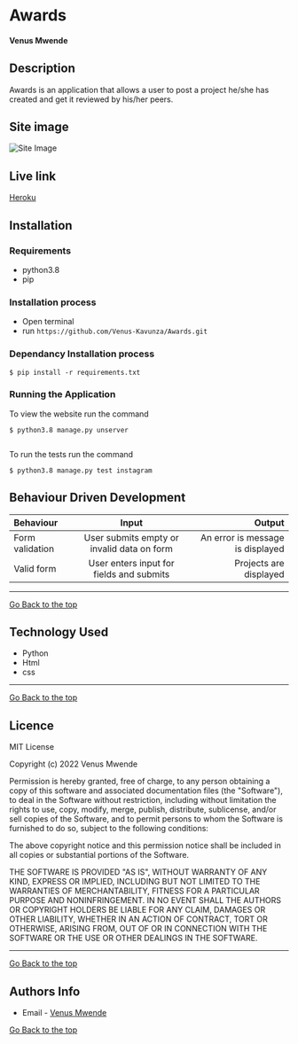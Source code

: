 # Awards
#### Venus Mwende
## Description
Awards is an application that allows a user to post a project he/she has created and get it reviewed by his/her peers.

## Site image
![Site Image]()

## Live link
[Heroku](https://awards032.herokuapp.com/)
## Installation
### Requirements
* python3.8
* pip 

### Installation process
* Open terminal
* run `https://github.com/Venus-Kavunza/Awards.git`

### Dependancy Installation process
```
$ pip install -r requirements.txt

```

### Running the Application
To view the website run the command
```
$ python3.8 manage.py unserver


```
To run the tests run the command
```
$ python3.8 manage.py test instagram

```
## Behaviour Driven Development
| Behaviour | Input | Output |
| :---------------- | :---------------: | ------------------: |
|  Form validation    | User submits empty or invalid data on form | An error is message is displayed    |
|  Valid form  | User enters input for fields and submits    | Projects are displayed|

****

[Go Back to the top](#Awards)
## Technology Used
* Python
* Html
* css

****
[Go Back to the top](#Awards)
## Licence
MIT License

Copyright (c) 2022 Venus Mwende

Permission is hereby granted, free of charge, to any person obtaining a copy
of this software and associated documentation files (the "Software"), to deal
in the Software without restriction, including without limitation the rights
to use, copy, modify, merge, publish, distribute, sublicense, and/or sell
copies of the Software, and to permit persons to whom the Software is
furnished to do so, subject to the following conditions:

The above copyright notice and this permission notice shall be included in all
copies or substantial portions of the Software.

THE SOFTWARE IS PROVIDED "AS IS", WITHOUT WARRANTY OF ANY KIND, EXPRESS OR
IMPLIED, INCLUDING BUT NOT LIMITED TO THE WARRANTIES OF MERCHANTABILITY,
FITNESS FOR A PARTICULAR PURPOSE AND NONINFRINGEMENT. IN NO EVENT SHALL THE
AUTHORS OR COPYRIGHT HOLDERS BE LIABLE FOR ANY CLAIM, DAMAGES OR OTHER
LIABILITY, WHETHER IN AN ACTION OF CONTRACT, TORT OR OTHERWISE, ARISING FROM,
OUT OF OR IN CONNECTION WITH THE SOFTWARE OR THE USE OR OTHER DEALINGS IN THE
SOFTWARE.


****
[Go Back to the top](#Awards)
## Authors Info
* Email - [Venus Mwende](venusmwende@gmail.com)

[Go Back to the top](#Awards)